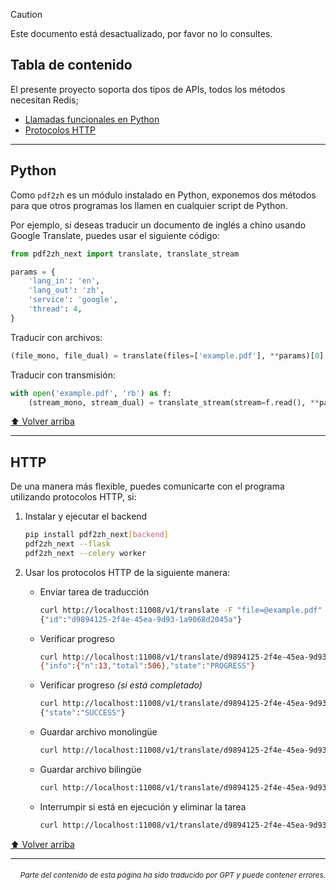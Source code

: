 > [!CAUTION]
>
> Este documento está desactualizado, por favor no lo consultes.

<h2 id="indice">Tabla de contenido</h2>
El presente proyecto soporta dos tipos de APIs, todos los métodos necesitan Redis;

- [Llamadas funcionales en Python](#api-python)
- [Protocolos HTTP](#api-http)

---

<h2 id="api-python">Python</h2>

Como `pdf2zh` es un módulo instalado en Python, exponemos dos métodos para que otros programas los llamen en cualquier script de Python.

Por ejemplo, si deseas traducir un documento de inglés a chino usando Google Translate, puedes usar el siguiente código:

```python
from pdf2zh_next import translate, translate_stream

params = {
    'lang_in': 'en',
    'lang_out': 'zh',
    'service': 'google',
    'thread': 4,
}
```
Traducir con archivos:
```python
(file_mono, file_dual) = translate(files=['example.pdf'], **params)[0]
```
Traducir con transmisión:
```python
with open('example.pdf', 'rb') as f:
    (stream_mono, stream_dual) = translate_stream(stream=f.read(), **params)
```

[⬆️ Volver arriba](#toc)

---

<h2 id="api-http">HTTP</h2>

De una manera más flexible, puedes comunicarte con el programa utilizando protocolos HTTP, si:

1. Instalar y ejecutar el backend

   ```bash
   pip install pdf2zh_next[backend]
   pdf2zh_next --flask
   pdf2zh_next --celery worker
   ```

2. Usar los protocolos HTTP de la siguiente manera:

   - Enviar tarea de traducción

     ```bash
     curl http://localhost:11008/v1/translate -F "file=@example.pdf" -F "data={\"lang_in\":\"en\",\"lang_out\":\"zh\",\"service\":\"google\",\"thread\":4}"
     {"id":"d9894125-2f4e-45ea-9d93-1a9068d2045a"}
     ```

   - Verificar progreso

     ```bash
     curl http://localhost:11008/v1/translate/d9894125-2f4e-45ea-9d93-1a9068d2045a
     {"info":{"n":13,"total":506},"state":"PROGRESS"}
     ```

   - Verificar progreso _(si está completado)_

     ```bash
     curl http://localhost:11008/v1/translate/d9894125-2f4e-45ea-9d93-1a9068d2045a
     {"state":"SUCCESS"}
     ```

   - Guardar archivo monolingüe

     ```bash
     curl http://localhost:11008/v1/translate/d9894125-2f4e-45ea-9d93-1a9068d2045a/mono --output example-mono.pdf
     ```

   - Guardar archivo bilingüe

     ```bash
     curl http://localhost:11008/v1/translate/d9894125-2f4e-45ea-9d93-1a9068d2045a/dual --output example-dual.pdf
     ```

   - Interrumpir si está en ejecución y eliminar la tarea
     ```bash
     curl http://localhost:11008/v1/translate/d9894125-2f4e-45ea-9d93-1a9068d2045a -X DELETE
     ```

[⬆️ Volver arriba](#toc)

---

<div align="right"> 
<h6><small>Parte del contenido de esta página ha sido traducido por GPT y puede contener errores.</small></h6>